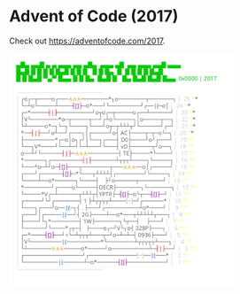 
# Advent of Code (2017)
Check out https://adventofcode.com/2017.

<a href="https://adventofcode.com/2017"><img src="calendar.svg" width="80%" /></a>
           
